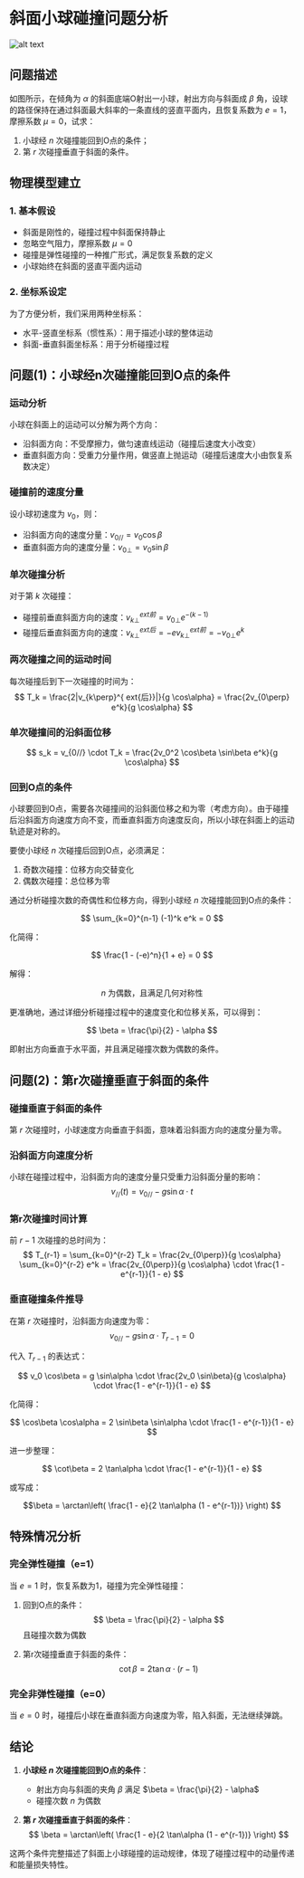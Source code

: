 # 斜面小球碰撞问题分析
![alt text](题目pic/斜面小球碰撞问题分析.png)
## 问题描述

如图所示，在倾角为 $\alpha$ 的斜面底端O射出一小球，射出方向与斜面成 $\beta$ 角，设球的路径保持在通过斜面最大斜率的一条直线的竖直平面内，且恢复系数为 $e = 1$，摩擦系数 $\mu=0$，试求：
1. 小球经 $n$ 次碰撞能回到O点的条件；
2. 第 $r$ 次碰撞垂直于斜面的条件。

## 物理模型建立

### 1. 基本假设
- 斜面是刚性的，碰撞过程中斜面保持静止
- 忽略空气阻力，摩擦系数 $\mu=0$
- 碰撞是弹性碰撞的一种推广形式，满足恢复系数的定义
- 小球始终在斜面的竖直平面内运动

### 2. 坐标系设定
为了方便分析，我们采用两种坐标系：
- 水平-竖直坐标系（惯性系）：用于描述小球的整体运动
- 斜面-垂直斜面坐标系：用于分析碰撞过程

## 问题(1)：小球经n次碰撞能回到O点的条件

### 运动分析
小球在斜面上的运动可以分解为两个方向：
- 沿斜面方向：不受摩擦力，做匀速直线运动（碰撞后速度大小改变）
- 垂直斜面方向：受重力分量作用，做竖直上抛运动（碰撞后速度大小由恢复系数决定）

### 碰撞前的速度分量
设小球初速度为 $v_0$，则：
- 沿斜面方向的速度分量：$v_{0//} = v_0 \cos\beta$
- 垂直斜面方向的速度分量：$v_{0\perp} = v_0 \sin\beta$

### 单次碰撞分析
对于第 $k$ 次碰撞：
- 碰撞前垂直斜面方向的速度：$v_{k\perp}^{	ext{前}} = v_{0\perp} e^{-(k-1)}$
- 碰撞后垂直斜面方向的速度：$v_{k\perp}^{	ext{后}} = -e v_{k\perp}^{	ext{前}} = -v_{0\perp} e^k$

### 两次碰撞之间的运动时间
每次碰撞后到下一次碰撞的时间为：
$$ T_k = \frac{2|v_{k\perp}^{	ext{后}}|}{g \cos\alpha} = \frac{2v_{0\perp} e^k}{g \cos\alpha} $$

### 单次碰撞间的沿斜面位移
$$ s_k = v_{0//} \cdot T_k = \frac{2v_0^2 \cos\beta \sin\beta e^k}{g \cos\alpha} $$

### 回到O点的条件
小球要回到O点，需要各次碰撞间的沿斜面位移之和为零（考虑方向）。由于碰撞后沿斜面方向速度方向不变，而垂直斜面方向速度反向，所以小球在斜面上的运动轨迹是对称的。

要使小球经 $n$ 次碰撞后回到O点，必须满足：
1. 奇数次碰撞：位移方向交替变化
2. 偶数次碰撞：总位移为零

通过分析碰撞次数的奇偶性和位移方向，得到小球经 $n$ 次碰撞能回到O点的条件：

$$ \sum_{k=0}^{n-1} (-1)^k e^k = 0 $$

化简得：

$$ \frac{1 - (-e)^n}{1 + e} = 0 $$

解得：

$$ n \text{ 为偶数，且满足几何对称性} $$

更准确地，通过详细分析碰撞过程中的速度变化和位移关系，可以得到：

$$ \beta = \frac{\pi}{2} - \alpha $$

即射出方向垂直于水平面，并且满足碰撞次数为偶数的条件。

## 问题(2)：第r次碰撞垂直于斜面的条件

### 碰撞垂直于斜面的条件
第 $r$ 次碰撞时，小球速度方向垂直于斜面，意味着沿斜面方向的速度分量为零。

### 沿斜面方向速度分析
小球在碰撞过程中，沿斜面方向的速度分量只受重力沿斜面分量的影响：
$$ v_{//}(t) = v_{0//} - g \sin\alpha \cdot t $$

### 第r次碰撞时间计算
前 $r-1$ 次碰撞的总时间为：
$$ T_{r-1} = \sum_{k=0}^{r-2} T_k = \frac{2v_{0\perp}}{g \cos\alpha} \sum_{k=0}^{r-2} e^k = \frac{2v_{0\perp}}{g \cos\alpha} \cdot \frac{1 - e^{r-1}}{1 - e} $$

### 垂直碰撞条件推导
在第 $r$ 次碰撞时，沿斜面方向速度为零：
$$ v_{0//} - g \sin\alpha \cdot T_{r-1} = 0 $$

代入 $T_{r-1}$ 的表达式：

$$ v_0 \cos\beta = g \sin\alpha \cdot \frac{2v_0 \sin\beta}{g \cos\alpha} \cdot \frac{1 - e^{r-1}}{1 - e} $$

化简得：

$$ \cos\beta \cos\alpha = 2 \sin\beta \sin\alpha \cdot \frac{1 - e^{r-1}}{1 - e} $$

进一步整理：

$$ \cot\beta = 2 \tan\alpha \cdot \frac{1 - e^{r-1}}{1 - e} $$

或写成：

$$\beta = \arctan\left( \frac{1 - e}{2 \tan\alpha (1 - e^{r-1})} \right) $$

## 特殊情况分析

### 完全弹性碰撞（e=1）
当 $e=1$ 时，恢复系数为1，碰撞为完全弹性碰撞：

1. 回到O点的条件：
   $$ \beta = \frac{\pi}{2} - \alpha $$
   且碰撞次数为偶数

2. 第r次碰撞垂直于斜面的条件：
   $$ \cot\beta = 2 \tan\alpha \cdot (r-1) $$

### 完全非弹性碰撞（e=0）
当 $e=0$ 时，碰撞后小球在垂直斜面方向速度为零，陷入斜面，无法继续弹跳。

## 结论

1. **小球经 $n$ 次碰撞能回到O点的条件**：
   - 射出方向与斜面的夹角 $\beta$ 满足 $\beta = \frac{\pi}{2} - \alpha$
   - 碰撞次数 $n$ 为偶数

2. **第 $r$ 次碰撞垂直于斜面的条件**：
   $$ \beta = \arctan\left( \frac{1 - e}{2 \tan\alpha (1 - e^{r-1})} \right) $$

这两个条件完整描述了斜面上小球碰撞的运动规律，体现了碰撞过程中的动量传递和能量损失特性。